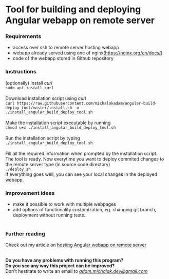 # Tool for building and deploying Angular webapp on remote server

### Requirements
* access over ssh to remote server hosting webapp
* webapp already served using one of nginx(https://nginx.org/en/docs/)
* code of the webapp stored in Github repository

### Instructions

(optionally) Install *curl*
<br />
`sudo apt install curl`
<br /><br />
Download installation script using *curl*
<br />
`curl https://raw.githubusercontent.com/michalakadam/angular-build-deploy-tool/master/install.sh -o ./install_angular_build_deploy_tool.sh
`
<br /><br />
Make the installation script executable by running 
<br />
`chmod u+x ./install_angular_build_deploy_tool.sh`
<br /><br />
Run the installation script by typing 
<br />
`./install_angular_build_deploy_tool.sh`
<br /><br />
Fill all the required information when prompted by the installation script.
<br /> The tool is ready. Now everytime you want to deploy commited changes to the remote server type (in source code directory) 
<br />
`./deploy.sh`
<br />
If everything goes well, you can see your local changes in the deployed webapp. 
<br />

### Improvement ideas

* make it possible to work with multiple webpages
* add options of functionality customization, eg. changing git branch, deployment without running tests.
<br /><br />

### Further reading

Check out my article on [hosting Angular webapp on remote server](adam-michalak.site/how-to-host-angular-webapp-on-remote-server)
<br /><br />



**Do you have any problems with running this program?**
<br />
**Do you see any way this project can be improved?**
<br />
Don't hestitate to write an email to *adam.michalak.dev@gmail.com*
